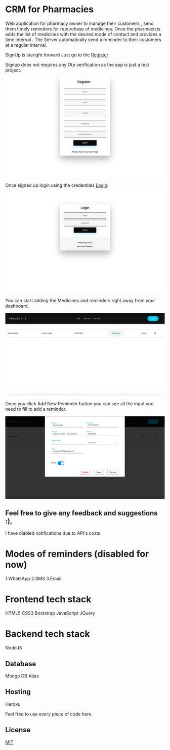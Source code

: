 
# CRM for Pharmacies

Web application for pharmacy owner to manage their customers , send them timely reminders for repurchase of medicines. 
Once the pharmacists adds the list of medicines with the desired mode of contact and provides a time interval . The Server automatically send a reminder to their customers at a regular interval.

SignUp is staright forward Just go to the [Register](http://project-x-crm.herokuapp.com/register)

Signup does not requires any Otp verification as the app is just a test project.

![Register](./register.png?raw=true "Register")


Once signed up login using the credentials [Login](http://project-x-crm.herokuapp.com/register).

![Login](./login.png?raw=true "Login")


You can start adding the Medicines and reminders right away from your dashboard. 

![Dashboard](./Dashboard.png?raw=true "Dashboard")

Once you click Add New Reminder button you can see all the input you need to fill to add a reminder.

![Form Input](./AddNewReminder.png?raw=true "Form Input")



## Feel free to give any feedback and suggestions :),

I have  diabled notifications due to API's costs.

# Modes of reminders (disabled for now)

1.WhatsApp
2.SMS 
3.Email 

# Frontend tech stack 
 
HTML5 
CSS3
Bootstrap
JavaScript
JQuery

# Backend tech stack 

NodeJS 

## Database
Mongo DB Atlas

## Hosting 

Heroku

Feel free to use every piece of code here.

## License
[MIT](https://choosealicense.com/licenses/mit/)
